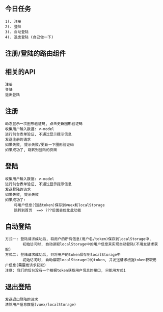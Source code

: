 ## 今日任务
    1). 注册
    2). 登陆
    3). 自动登陆
    4). 退出登陆 (自己做一下)

## 注册/登陆的路由组件

## 相关的API
    注册
    登陆
    退出登陆

## 注册
    动态显示一次图形验证码, 点击更新图形验证码
    收集用户输入数据: v-model
    进行前台表单验证, 不通过显示提示信息
    发送注册的请求
    如果失败, 提示失败/更新一下图形验证码
    如果成功了, 跳转到登陆的页面

## 登陆
    收集用户输入数据: v-model
    进行前台表单验证, 不通过显示提示信息
    发送登陆的请求
    如果失败, 提示失败
    如果成功了:
        将用户信息(包括token)保存到vuex和localStorage
        跳转到首页  ==> ???后面会优化此功能

## 自动登陆
    方式一: 登陆请求成功后, 将用户的所有信息(用户名/token)保存到localStorage中, 
            初始访问时, 自动读取localStorage中的用户信息来实现自动登陆(不用发请求获取)
    方式二: 登陆请求成功后, 只将用户的token保存到localStorage中
            初始访问时, 自动读取localStorage中的token, 并发送请求根据token获取用户信息(需要发请求获取) 
    注意: 我们的后台没有一个根据token获取用户信息的接口, 只能用方式1

## 退出登陆
    发送退出登陆的请求
    清除用户信息数据(vuex/localStorage)